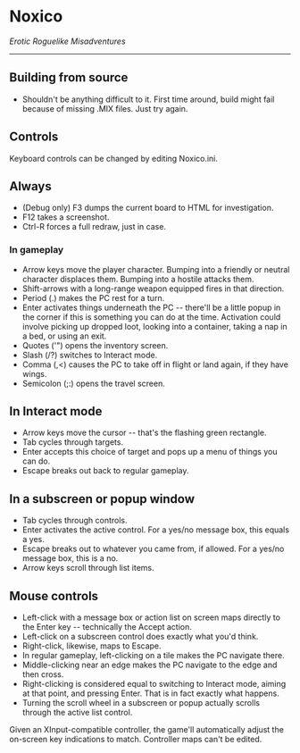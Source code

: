 # Noxico
*Erotic Roguelike Misadventures*

----
## Building from source
* Shouldn't be anything difficult to it. First time around, build might fail because of missing .MIX files. Just try again.

## Controls
Keyboard controls can be changed by editing Noxico.ini.

## Always
* (Debug only) F3 dumps the current board to HTML for investigation.
* F12 takes a screenshot.
* Ctrl-R forces a full redraw, just in case.
### In gameplay
* Arrow keys move the player character. Bumping into a friendly or neutral character displaces them. Bumping into a hostile attacks them.
* Shift-arrows with a long-range weapon equipped fires in that direction.
* Period (.) makes the PC rest for a turn.
* Enter activates things underneath the PC -- there'll be a little popup in the corner if this is something you can do at the time. Activation could involve picking up dropped loot, looking into a container, taking a nap in a bed, or using an exit.
* Quotes ('") opens the inventory screen.
* Slash (/?) switches to Interact mode.
* Comma (,<) causes the PC to take off in flight or land again, if they have wings.
* Semicolon (;:) opens the travel screen.
## In Interact mode
* Arrow keys move the cursor -- that's the flashing green rectangle.
* Tab cycles through targets.
* Enter accepts this choice of target and pops up a menu of things you can do.
* Escape breaks out back to regular gameplay.
## In a subscreen or popup window
* Tab cycles through controls.
* Enter activates the active control. For a yes/no message box, this equals a yes.
* Escape breaks out to whatever you came from, if allowed. For a yes/no message box, this is a no.
* Arrow keys scroll through list items.

## Mouse controls
* Left-click with a message box or action list on screen maps directly to the Enter key -- technically the Accept action.
* Left-click on a subscreen control does exactly what you'd think.
* Right-click, likewise, maps to Escape.
* In regular gameplay, left-clicking on a tile makes the PC navigate there.
* Middle-clicking near an edge makes the PC navigate to the edge and then cross.
* Right-clicking is considered equal to switching to Interact mode, aiming at that point, and pressing Enter. That is in fact exactly what happens.
* Turning the scroll wheel in a subscreen or popup actually scrolls through the active list control.

Given an XInput-compatible controller, the game'll automatically adjust the on-screen key indications to match. Controller maps can't be edited.
